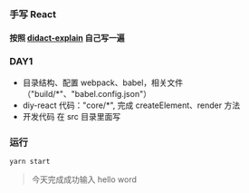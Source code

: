 ### 手写 React

#### 按照 [didact-explain](https://github.com/chinanf-boy/didact-explain) 自己写一遍

### DAY1

- 目录结构、配置 webpack、babel，相关文件（"build/\*"、"babel.config.json"）
- diy-react 代码："core/\*", 完成 createElement、render 方法
- 开发代码 在 src 目录里面写

### 运行

`yarn start`

> 今天完成成功输入 hello word
